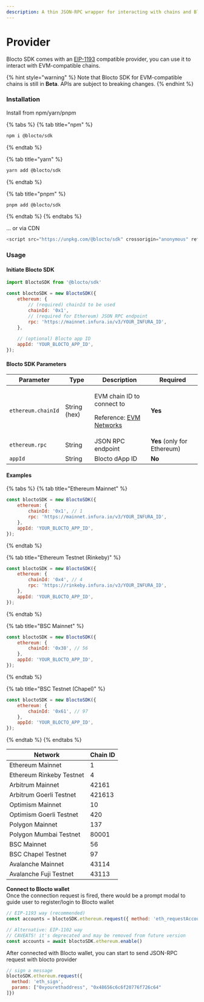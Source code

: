 ```yaml
---
description: A thin JSON-RPC wrapper for interacting with chains and Blocto wallet.
---
```


# Provider

Blocto SDK comes with an [EIP-1193](https://github.com/ethereum/EIPs/blob/master/EIPS/eip-1193.md) compatible provider, you can use it to interact with EVM-compatible chains.

{% hint style="warning" %}
Note that Blocto SDK for EVM-compatible chains is still in **Beta**. APIs are subject to breaking changes.
{% endhint %}

### Installation

Install from npm/yarn/pnpm

{% tabs %}
{% tab title="npm" %}
```bash
npm i @blocto/sdk
```
{% endtab %}

{% tab title="yarn" %}
```bash
yarn add @blocto/sdk
```
{% endtab %}

{% tab title="pnpm" %}
```bash
pnpm add @blocto/sdk
```
{% endtab %}
{% endtabs %}

... or via CDN

```javascript
<script src="https://unpkg.com/@blocto/sdk" crossorigin="anonymous" referrerpolicy="no-referrer"></script>
```

### **Usage**

#### Initiate Blocto SDK

```javascript
import BloctoSDK from '@blocto/sdk'

const bloctoSDK = new BloctoSDK({
    ethereum: {
        // (required) chainId to be used
        chainId: '0x1', 
        // (required for Ethereum) JSON RPC endpoint
        rpc: 'https://mainnet.infura.io/v3/YOUR_INFURA_ID',
    },
    
    // (optional) Blocto app ID
    appId: 'YOUR_BLOCTO_APP_ID',
});
```

#### Blocto SDK Parameters

| Parameter          | Type         | Description                                                                                            | Required                    |
| ------------------ | ------------ | ------------------------------------------------------------------------------------------------------ | --------------------------- |
| `ethereum.chainId` | String (hex) | <p>EVM chain ID to connect to</p><p>Reference: <a href="https://chainid.network/">EVM Networks</a></p> | **Yes**                     |
| `ethereum.rpc`     | String       | JSON RPC endpoint                                                                                      | **Yes** (only for Ethereum) |
| `appId`            | String       | Blocto dApp ID                                                                                         | **No**                      |

#### Examples

{% tabs %}
{% tab title="Ethereum Mainnet" %}
```javascript
const bloctoSDK = new BloctoSDK({
    ethereum: {
        chainId: '0x1', // 1
        rpc: 'https://mainnet.infura.io/v3/YOUR_INFURA_ID',
    },
    appId: 'YOUR_BLOCTO_APP_ID',
});
```
{% endtab %}

{% tab title="Ethereum Testnet (Rinkeby)" %}
```javascript
const bloctoSDK = new BloctoSDK({
    ethereum: {
        chainId: '0x4', // 4
        rpc: 'https://rinkeby.infura.io/v3/YOUR_INFURA_ID',
    },
    appId: 'YOUR_BLOCTO_APP_ID',
});
```
{% endtab %}

{% tab title="BSC Mainnet" %}
```javascript
const bloctoSDK = new BloctoSDK({
    ethereum: {
        chainId: '0x38', // 56
    },
    appId: 'YOUR_BLOCTO_APP_ID',
});
```
{% endtab %}

{% tab title="BSC Testnet (Chapel)" %}
```javascript
const bloctoSDK = new BloctoSDK({
    ethereum: {
        chainId: '0x61', // 97
    },
    appId: 'YOUR_BLOCTO_APP_ID',
});
```
{% endtab %}
{% endtabs %}

| Network                  | Chain ID |
| ------------------------ | -------- |
| Ethereum Mainnet         | 1        |
| Ethereum Rinkeby Testnet | 4        |
| Arbitrum Mainnet         | 42161    |
| Arbitrum Goerli Testnet  | 421613   |
| Optimism Mainnet         | 10       |
| Optimism Goerli Testnet  | 420      |
| Polygon Mainnet          | 137      |
| Polygon Mumbai Testnet   | 80001    |
| BSC Mainnet              | 56       |
| BSC Chapel Testnet       | 97       |
| Avalanche Mainnet        | 43114    |
| Avalanche Fuji Testnet   | 43113    |

**Connect to Blocto wallet**\
Once the connection request is fired, there would be a prompt modal to guide user to register/login to Blocto wallet

```javascript
// EIP-1193 way (recommended)
const accounts = bloctoSDK.ethereum.request({ method: 'eth_requestAccounts' })

// Alternative: EIP-1102 way
// CAVEATS! it's deprecated and may be removed from future version
const accounts = await bloctoSDK.ethereum.enable()
```

After connected with Blocto wallet, you can start to send JSON-RPC request with blocto provider

```javascript
// sign a message
bloctoSDK.ethereum.request({
  method: 'eth_sign', 
  params: ["0xyourethaddress", "0x48656c6c6f20776f726c64"
]})
```
